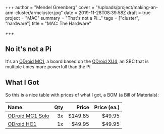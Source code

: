 +++
author = "Mendel Greenberg"
cover = "/uploads/project/making-an-arm-cluster/armcluster.jpg"
date = 2019-11-28T08:39:58Z
draft = true
project = "MAC"
summary = "That's not a Pi..."
tags = ["cluster", "hardware"]
title = "MAC: The Hardware"

+++
## No it's not a Pi

It's an [ODroid MC1](https://www.hardkernel.com/shop/odroid-mc1-my-cluster-one-with-32-cpu-cores-and-8gb-dram/), a board based on the [ODroid XU4](https://www.hardkernel.com/shop/odroid-xu4-special-price/), an SBC that is multiple times more powerfull than the Pi.

## What I Got

So this is a nice table with prices of what I got, a BOM (a Bill of Materials):

| Name | Qty | Price | Price (ea.) |
| :--- | --: | ----: | ----------: |
| [ODroid MC1 Solo](https://ameridroid.com/products/odroid-mc1-solo) | 3x | $149.85 | $49.95 |
| [ODroid HC1](https://ameridroid.com/products/odroid-hc1) | 1x | $49.95 | $49.95 |